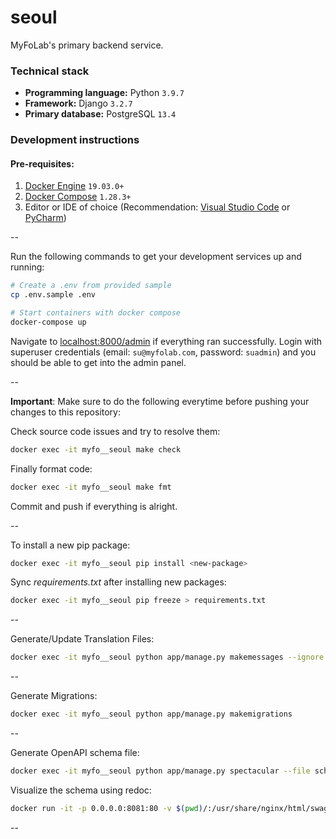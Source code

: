 # seoul

MyFoLab's primary backend service.

### Technical stack

- **Programming language:** Python `3.9.7`
- **Framework:** Django `3.2.7`
- **Primary database:** PostgreSQL `13.4`

### Development instructions

#### Pre-requisites:
1. [Docker Engine](https://docs.docker.com/engine/install/) `19.03.0+`
2. [Docker Compose](https://docs.docker.com/compose/install/) `1.28.3+`
3. Editor or IDE of choice (Recommendation: [Visual Studio Code](https://code.visualstudio.com/download) or [PyCharm](https://www.jetbrains.com/pycharm/download/))

--

Run the following commands to get your development services up and running:

```bash
# Create a .env from provided sample
cp .env.sample .env

# Start containers with docker compose
docker-compose up
```

Navigate to [localhost:8000/admin](http://localhost:8000/admin/) if everything ran successfully. Login with superuser credentials (email: `su@myfolab.com`, password: `suadmin`) and you should be able to get into the admin panel.

--

**Important**: Make sure to do the following everytime before pushing your changes to this repository:

Check source code issues and try to resolve them:

```bash
docker exec -it myfo__seoul make check
```

Finally format code:

```bash
docker exec -it myfo__seoul make fmt
```

Commit and push if everything is alright.

--

To install a new pip package:

```bash
docker exec -it myfo__seoul pip install <new-package>
```

Sync _requirements.txt_ after installing new packages:

```bash
docker exec -it myfo__seoul pip freeze > requirements.txt
```

--

Generate/Update Translation Files:
```bash
docker exec -it myfo__seoul python app/manage.py makemessages --ignore "venv/**/*.py" --ignore "dev/**/*.py" --ignore "requirements.txt" --locale <locale_code>
```

--

Generate Migrations:
```bash
docker exec -it myfo__seoul python app/manage.py makemigrations
```

--

Generate OpenAPI schema file:
```bash
docker exec -it myfo__seoul python app/manage.py spectacular --file schema.yml
```

Visualize the schema using redoc:
```bash
docker run -it -p 0.0.0.0:8081:80 -v $(pwd)/:/usr/share/nginx/html/swagger/ -e SPEC_URL=swagger/schema.yml redocly/redoc
```

--
